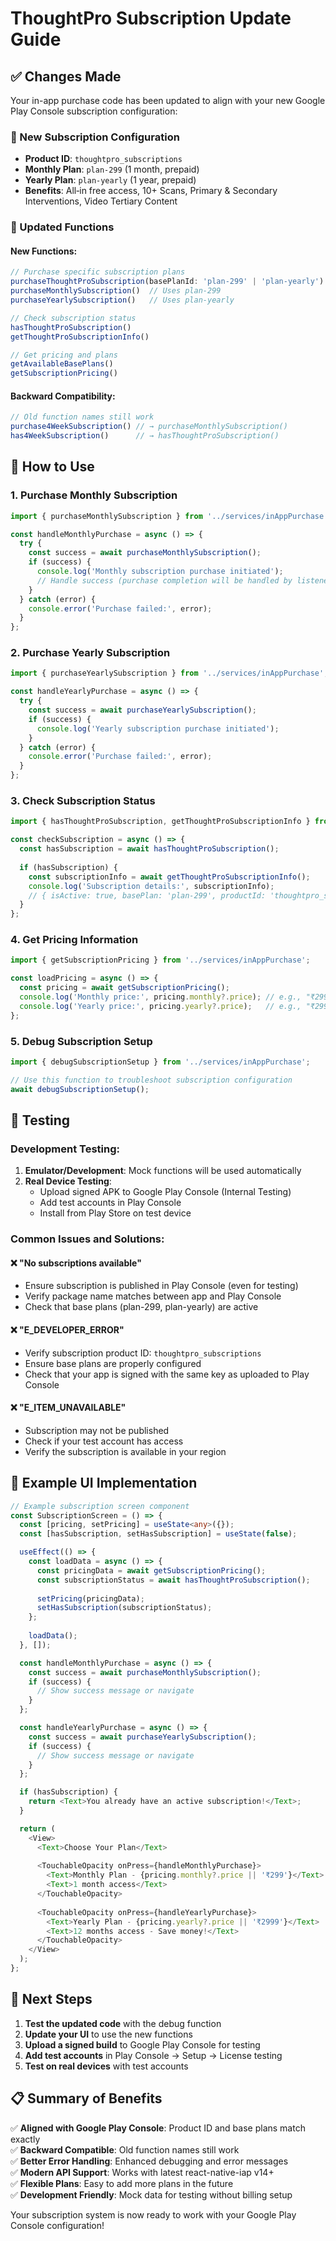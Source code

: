 # ThoughtPro Subscription Update Guide

## ✅ Changes Made

Your in-app purchase code has been updated to align with your new Google Play Console subscription configuration:

### 📱 New Subscription Configuration
- **Product ID**: `thoughtpro_subscriptions`
- **Monthly Plan**: `plan-299` (1 month, prepaid)
- **Yearly Plan**: `plan-yearly` (1 year, prepaid)
- **Benefits**: All‑in free access, 10+ Scans, Primary & Secondary Interventions, Video Tertiary Content

### 🔄 Updated Functions

#### New Functions:
```typescript
// Purchase specific subscription plans
purchaseThoughtProSubscription(basePlanId: 'plan-299' | 'plan-yearly')
purchaseMonthlySubscription()  // Uses plan-299
purchaseYearlySubscription()   // Uses plan-yearly

// Check subscription status
hasThoughtProSubscription()
getThoughtProSubscriptionInfo()

// Get pricing and plans
getAvailableBasePlans()
getSubscriptionPricing()
```

#### Backward Compatibility:
```typescript
// Old function names still work
purchase4WeekSubscription() // → purchaseMonthlySubscription()
has4WeekSubscription()      // → hasThoughtProSubscription()
```

## 🚀 How to Use

### 1. Purchase Monthly Subscription
```typescript
import { purchaseMonthlySubscription } from '../services/inAppPurchase';

const handleMonthlyPurchase = async () => {
  try {
    const success = await purchaseMonthlySubscription();
    if (success) {
      console.log('Monthly subscription purchase initiated');
      // Handle success (purchase completion will be handled by listeners)
    }
  } catch (error) {
    console.error('Purchase failed:', error);
  }
};
```

### 2. Purchase Yearly Subscription
```typescript
import { purchaseYearlySubscription } from '../services/inAppPurchase';

const handleYearlyPurchase = async () => {
  try {
    const success = await purchaseYearlySubscription();
    if (success) {
      console.log('Yearly subscription purchase initiated');
    }
  } catch (error) {
    console.error('Purchase failed:', error);
  }
};
```

### 3. Check Subscription Status
```typescript
import { hasThoughtProSubscription, getThoughtProSubscriptionInfo } from '../services/inAppPurchase';

const checkSubscription = async () => {
  const hasSubscription = await hasThoughtProSubscription();
  
  if (hasSubscription) {
    const subscriptionInfo = await getThoughtProSubscriptionInfo();
    console.log('Subscription details:', subscriptionInfo);
    // { isActive: true, basePlan: 'plan-299', productId: 'thoughtpro_subscriptions', ... }
  }
};
```

### 4. Get Pricing Information
```typescript
import { getSubscriptionPricing } from '../services/inAppPurchase';

const loadPricing = async () => {
  const pricing = await getSubscriptionPricing();
  console.log('Monthly price:', pricing.monthly?.price); // e.g., "₹299"
  console.log('Yearly price:', pricing.yearly?.price);   // e.g., "₹2999"
};
```

### 5. Debug Subscription Setup
```typescript
import { debugSubscriptionSetup } from '../services/inAppPurchase';

// Use this function to troubleshoot subscription configuration
await debugSubscriptionSetup();
```

## 🔧 Testing

### Development Testing:
1. **Emulator/Development**: Mock functions will be used automatically
2. **Real Device Testing**: 
   - Upload signed APK to Google Play Console (Internal Testing)
   - Add test accounts in Play Console
   - Install from Play Store on test device

### Common Issues and Solutions:

#### ❌ "No subscriptions available"
- Ensure subscription is published in Play Console (even for testing)
- Verify package name matches between app and Play Console
- Check that base plans (plan-299, plan-yearly) are active

#### ❌ "E_DEVELOPER_ERROR"
- Verify subscription product ID: `thoughtpro_subscriptions`
- Ensure base plans are properly configured
- Check that your app is signed with the same key as uploaded to Play Console

#### ❌ "E_ITEM_UNAVAILABLE"
- Subscription may not be published
- Check if your test account has access
- Verify the subscription is available in your region

## 📝 Example UI Implementation

```typescript
// Example subscription screen component
const SubscriptionScreen = () => {
  const [pricing, setPricing] = useState<any>({});
  const [hasSubscription, setHasSubscription] = useState(false);

  useEffect(() => {
    const loadData = async () => {
      const pricingData = await getSubscriptionPricing();
      const subscriptionStatus = await hasThoughtProSubscription();
      
      setPricing(pricingData);
      setHasSubscription(subscriptionStatus);
    };
    
    loadData();
  }, []);

  const handleMonthlyPurchase = async () => {
    const success = await purchaseMonthlySubscription();
    if (success) {
      // Show success message or navigate
    }
  };

  const handleYearlyPurchase = async () => {
    const success = await purchaseYearlySubscription();
    if (success) {
      // Show success message or navigate
    }
  };

  if (hasSubscription) {
    return <Text>You already have an active subscription!</Text>;
  }

  return (
    <View>
      <Text>Choose Your Plan</Text>
      
      <TouchableOpacity onPress={handleMonthlyPurchase}>
        <Text>Monthly Plan - {pricing.monthly?.price || '₹299'}</Text>
        <Text>1 month access</Text>
      </TouchableOpacity>
      
      <TouchableOpacity onPress={handleYearlyPurchase}>
        <Text>Yearly Plan - {pricing.yearly?.price || '₹2999'}</Text>
        <Text>12 months access - Save money!</Text>
      </TouchableOpacity>
    </View>
  );
};
```

## 🎯 Next Steps

1. **Test the updated code** with the debug function
2. **Update your UI** to use the new functions
3. **Upload a signed build** to Google Play Console for testing
4. **Add test accounts** in Play Console → Setup → License testing
5. **Test on real devices** with test accounts

## 📋 Summary of Benefits

✅ **Aligned with Google Play Console**: Product ID and base plans match exactly  
✅ **Backward Compatible**: Old function names still work  
✅ **Better Error Handling**: Enhanced debugging and error messages  
✅ **Modern API Support**: Works with latest react-native-iap v14+  
✅ **Flexible Plans**: Easy to add more plans in the future  
✅ **Development Friendly**: Mock data for testing without billing setup  

Your subscription system is now ready to work with your Google Play Console configuration!
